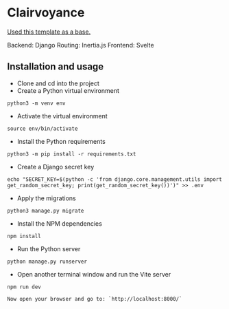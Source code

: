 # Clairvoyance

[Used this template as a base.](https://github.com/progressify/django-inertia-svelte-template-starter)

Backend: Django
Routing: Inertia.js
Frontend: Svelte

## Installation and usage

- Clone and cd into the project
- Create a Python virtual environment

```shell
python3 -m venv env
```

- Activate the virtual environment

```shell
source env/bin/activate
```

- Install the Python requirements

```shell
python3 -m pip install -r requirements.txt
```

- Create a Django secret key

```shell
echo "SECRET_KEY=$(python -c 'from django.core.management.utils import get_random_secret_key; print(get_random_secret_key())')" >> .env
```

- Apply the migrations

```shell
python3 manage.py migrate
```

- Install the NPM dependencies

```shell
npm install
```

- Run the Python server

```shell
python manage.py runserver
```

- Open another terminal window and run the Vite server

```shell
npm run dev

Now open your browser and go to: `http://localhost:8000/`
